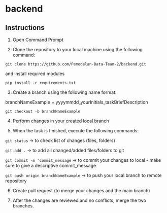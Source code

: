 # backend

## Instructions
1. Open Command Prompt

2. Clone the repository to your local machine using the following command:

`git clone https://github.com/Pemodelan-Data-Team-2/backend.git`

and install required modules

`pip install -r requirements.txt`

3. Create a branch using the following name format: 

branchNameExample = yyyymmdd_yourInitials_taskBriefDescription

`git checkout -b branchNameExample`

4. Perform changes in your created local branch

5. When the task is finished, execute the following commands:

`git status` -> to check list of changes (files, folders)

`git add .` -> to add all changed/added files/folders to git

`git commit -m 'commit_message` -> to commit your changes to local - make sure to give a descriptive commit_message

`git push origin branchNameExample` -> to push your local branch to remote repository

6. Create pull request (to merge your changes and the main branch)

7. After the changes are reviewed and no conflicts, merge the two branches.